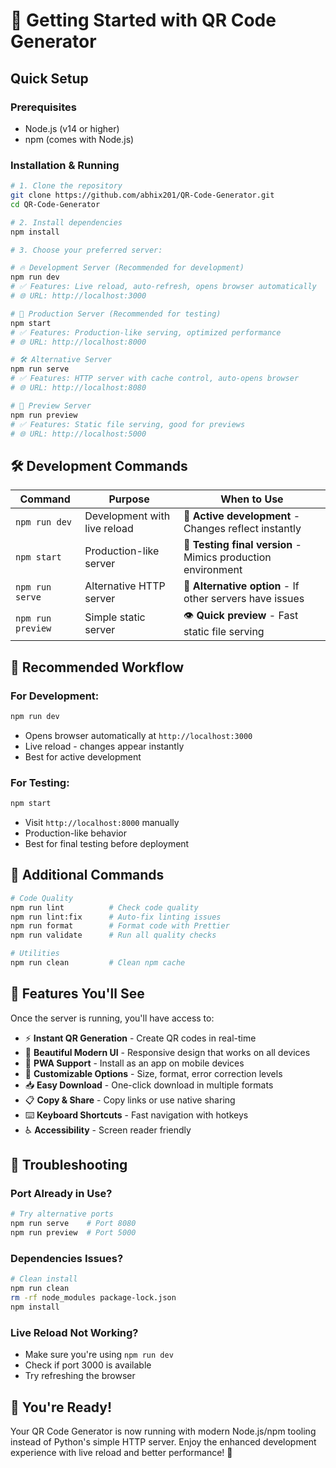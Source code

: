 # 🚀 Getting Started with QR Code Generator

## Quick Setup

### Prerequisites

- Node.js (v14 or higher)
- npm (comes with Node.js)

### Installation & Running

```bash
# 1. Clone the repository
git clone https://github.com/abhix201/QR-Code-Generator.git
cd QR-Code-Generator

# 2. Install dependencies
npm install

# 3. Choose your preferred server:

# 🔥 Development Server (Recommended for development)
npm run dev
# ✅ Features: Live reload, auto-refresh, opens browser automatically
# 🌐 URL: http://localhost:3000

# 🚀 Production Server (Recommended for testing)
npm start
# ✅ Features: Production-like serving, optimized performance
# 🌐 URL: http://localhost:8000

# 🛠️ Alternative Server
npm run serve
# ✅ Features: HTTP server with cache control, auto-opens browser
# 🌐 URL: http://localhost:8080

# 👀 Preview Server
npm run preview
# ✅ Features: Static file serving, good for previews
# 🌐 URL: http://localhost:5000
```

## 🛠️ Development Commands

| Command           | Purpose                      | When to Use                                                  |
| ----------------- | ---------------------------- | ------------------------------------------------------------ |
| `npm run dev`     | Development with live reload | 🔧 **Active development** - Changes reflect instantly        |
| `npm start`       | Production-like server       | 🚀 **Testing final version** - Mimics production environment |
| `npm run serve`   | Alternative HTTP server      | 🔄 **Alternative option** - If other servers have issues     |
| `npm run preview` | Simple static server         | 👁️ **Quick preview** - Fast static file serving              |

## 🎯 Recommended Workflow

### For Development:

```bash
npm run dev
```

- Opens browser automatically at `http://localhost:3000`
- Live reload - changes appear instantly
- Best for active development

### For Testing:

```bash
npm start
```

- Visit `http://localhost:8000` manually
- Production-like behavior
- Best for final testing before deployment

## 🔧 Additional Commands

```bash
# Code Quality
npm run lint          # Check code quality
npm run lint:fix      # Auto-fix linting issues
npm run format        # Format code with Prettier
npm run validate      # Run all quality checks

# Utilities
npm run clean         # Clean npm cache
```

## 🌟 Features You'll See

Once the server is running, you'll have access to:

- ⚡ **Instant QR Generation** - Create QR codes in real-time
- 🎨 **Beautiful Modern UI** - Responsive design that works on all devices
- 📱 **PWA Support** - Install as an app on mobile devices
- 🔧 **Customizable Options** - Size, format, error correction levels
- 📥 **Easy Download** - One-click download in multiple formats
- 📋 **Copy & Share** - Copy links or use native sharing
- ⌨️ **Keyboard Shortcuts** - Fast navigation with hotkeys
- ♿ **Accessibility** - Screen reader friendly

## 🚨 Troubleshooting

### Port Already in Use?

```bash
# Try alternative ports
npm run serve    # Port 8080
npm run preview  # Port 5000
```

### Dependencies Issues?

```bash
# Clean install
npm run clean
rm -rf node_modules package-lock.json
npm install
```

### Live Reload Not Working?

- Make sure you're using `npm run dev`
- Check if port 3000 is available
- Try refreshing the browser

## 🎉 You're Ready!

Your QR Code Generator is now running with modern Node.js/npm tooling instead of Python's simple HTTP server. Enjoy the enhanced development experience with live reload and better performance! 🚀
